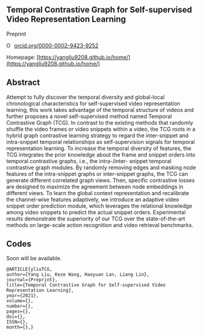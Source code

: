## Temporal Contrastive Graph for Self-supervised Video Representation Learning
Preprint

<a href="https://orcid.org/0000-0002-9423-9252" target="orcid.widget" rel="noopener noreferrer" style="vertical-align:top;"><img src="https://orcid.org/sites/default/files/images/orcid_16x16.png" style="width:1em;margin-right:.5em;" alt="ORCID iD icon">orcid.org/0000-0002-9423-9252</a>

Homepage: [https://yangliu9208.github.io/home/](https://yangliu9208.github.io/home/)

## Abstract
Attempt to fully discover the temporal diversity and global-local chronological characteristics for self-supervised video representation learning, this work takes advantage of the temporal structure of videos and further proposes a novel self-supervised method named Temporal Contrastive Graph (TCG). In contrast to the existing methods that randomly shuffle the video frames or video snippets within a video, the TCG roots in a hybrid graph contrastive learning strategy to regard the inter-snippet and intra-snippet temporal relationships as self-supervision signals for temporal representation learning. To increase the temporal diversity of features, the TCG integrates the prior knowledge about the frame and snippet orders into temporal contrastive graphs, i.e., the intra-/inter- snippet temporal contrastive graph modules. By randomly removing edges and masking node features of the intra-snippet graphs or inter-snippet graphs, the TCG can generate different correlated graph views. Then, specific contrastive losses are designed to maximize the agreement between node embeddings in different views. To learn the global context representation and recalibrate the channel-wise features adaptively, we introduce an adaptive video snippet order prediction module, which leverages the relational knowledge among video snippets to predict the actual snippet orders. Experimental results demonstrate the superiority of our TCG over the state-of-the-art methods on large-scale action recognition and video retrieval benchmarks.

## Codes 
Soon will be available.    

```
@ARTICLE{yliuTCG, 
author={Yang Liu, Keze Wang, Haoyuan Lan, Liang Lin}, 
journal={Preprint}, 
title={Temporal Contrastive Graph for Self-supervised Video Representation Learning}, 
year={2021}, 
volume={}, 
number={}, 
pages={}, 
doi={}, 
ISSN={}, 
month={},}
``` 
